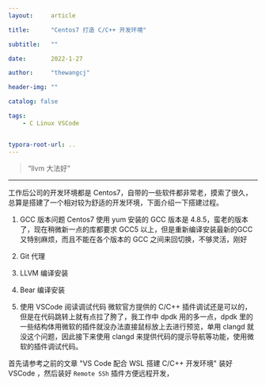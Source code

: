 ```yaml
---
layout:     article

title:      "Centos7 打造 C/C++ 开发环境"

subtitle:   ""

date:       2022-1-27

author:     "thewangcj"

header-img: ""

catalog: false

tags:
    - C Linux VSCode


typora-root-url: ..
---
```


> “llvm 大法好”

------

<!--more-->

工作后公司的开发环境都是 Centos7，自带的一些软件都非常老，摸索了很久，总算是搭建了一个相对较为舒适的开发环境，下面介绍一下搭建过程。

1. GCC 版本问题
   Centos7 使用 yum 安装的 GCC 版本是 4.8.5，蛮老的版本了，现在稍微新一点的库都要求 GCC5 以上，但是重新编译安装最新的GCC又特别麻烦，而且不能在各个版本的 GCC 之间来回切换，不够灵活，刚好
2. Git 代理
3. LLVM 编译安装
4. Bear 编译安装
   
5. 使用 VSCode 阅读调试代码
   微软官方提供的 C/C++ 插件调试还是可以的，但是在代码跳转上就有点拉了胯了，我工作中 dpdk 用的多一点，dpdk 里的一些结构体用微软的插件就没办法直接鼠标放上去进行预览，单用 clangd 就没这个问题，因此接下来使用 clangd 来提供代码的提示导航等功能，使用微软的插件调试代码。

首先请参考之前的文章 "VS Code 配合 WSL 搭建 C/C++ 开发环境" 装好 VSCode ，然后装好 `Remote SSh` 插件方便远程开发，